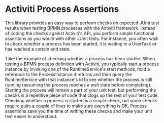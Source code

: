 Activiti Process Assertions
===========================

This library provides an easy way to perform checks on expected JUnit test results when testing BPMN processes with the Activiti framework. Instead of coding the checks against Activiti's API, you perform simple functional assertions as you would with other JUnit tests. For instance, you often wish to check whether a process has been started, it is waiting in a UserTask or has reached a certain end state.

Take the example of checking whether a process has been started. When testing a BPMN process definition with Activiti, you typically start a process instance by invoking one of the RuntimeService's start methods, hold a reference to the ProcessInstance it returns and then query the RuntimeService with that instance's id to see whether the process is still running (assuming the process reaches a wait state before completing). Starting the process will remain a part of your unit test, but performing the checks is a repetitive piece of code that clogs up the rest of your test code. Checking whether a process is started is a simple check, but some checks require quite a couple of lines to make sure everything is OK. Process assertions save you the time of writing these checks and make your unit test easier to understand.
